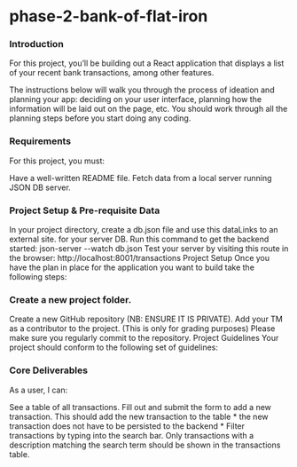 # phase-2-bank-of-flat-iron
### Introduction
For this project, you’ll be building out a React application that displays a list of your recent bank transactions, among other features.

The instructions below will walk you through the process of ideation and planning your app: deciding on your user interface, planning how the information will be laid out on the page, etc. You should work through all the planning steps before you start doing any coding.

### Requirements
For this project, you must:

Have a well-written README file.
Fetch data from a local server running JSON DB server.
 

### Project Setup & Pre-requisite Data
In your project directory, create a db.json file and use this dataLinks to an external site. for your server DB.
Run this command to get the backend started: json-server --watch db.json
Test your server by visiting this route in the browser: http://localhost:8001/transactions
Project Setup
Once you have the plan in place for the application you want to build take the following steps:

### Create a new project folder.
Create a new GitHub repository (NB: ENSURE IT IS PRIVATE).
Add your TM as a contributor to the project. (This is only for grading purposes)
Please make sure you regularly commit to the repository.
Project Guidelines
Your project should conform to the following set of guidelines:

### Core Deliverables
As a user, I can:

See a table of all transactions.
 Fill out and submit the form to add a new transaction. This should add the new transaction to the table * the new transaction does not have to be persisted to the backend *
Filter transactions by typing into the search bar. Only transactions with a description matching the search term should be shown in the transactions table.